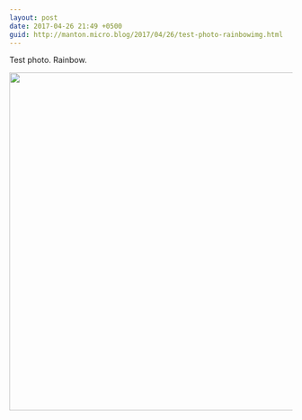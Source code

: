 ```yaml
---
layout: post
date: 2017-04-26 21:49 +0500
guid: http://manton.micro.blog/2017/04/26/test-photo-rainbowimg.html
---
```

Test photo. Rainbow.

<img src="http://manton.micro.blog/uploads/2017/afca0d95fe.jpg" width="600" height="600" style="height: auto" />
